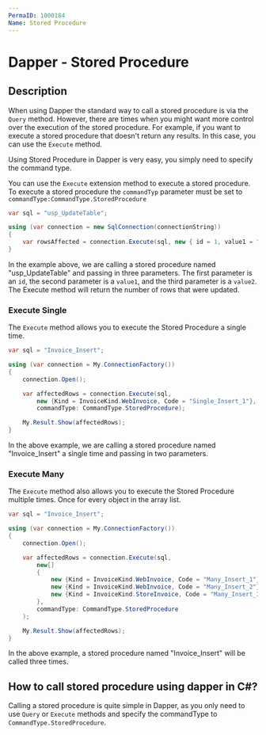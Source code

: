 ```yaml
---
PermaID: 1000184
Name: Stored Procedure
---
```


# Dapper - Stored Procedure 

## Description

When using Dapper the standard way to call a stored procedure is via the `Query` method. However, there are times when you might want more control over the execution of the stored procedure. For example, if you want to execute a stored procedure that doesn't return any results. In this case, you can use the `Execute` method.

Using Stored Procedure in Dapper is very easy, you simply need to specify the command type.

You can use the `Execute` extension method to execute a stored procedure. To execute a stored procedure the `commandTyp` parameter must be set to `commandType:CommandType.StoredProcedure`

```csharp
var sql = "usp_UpdateTable";

using (var connection = new SqlConnection(connectionString))
{
    var rowsAffected = connection.Execute(sql, new { id = 1, value1 = "ABC", value2 = "DEF" }, commandType: CommandType.StoredProcedure);
}
```

In the example above, we are calling a stored procedure named "usp_UpdateTable" and passing in three parameters. The first parameter is an `id`, the second parameter is a `value1`, and the third parameter is a `value2`. The Execute method will return the number of rows that were updated.

### Execute Single

The `Execute` method allows you to execute the Stored Procedure a single time.

```csharp
var sql = "Invoice_Insert";

using (var connection = My.ConnectionFactory())
{
	connection.Open();

	var affectedRows = connection.Execute(sql,
		new {Kind = InvoiceKind.WebInvoice, Code = "Single_Insert_1"},
		commandType: CommandType.StoredProcedure);

	My.Result.Show(affectedRows);
}
```

In the above example, we are calling a stored procedure named "Invoice_Insert" a single time and passing in two parameters. 

### Execute Many

The `Execute` method also allows you to execute the Stored Procedure multiple times. Once for every object in the array list.

```csharp
var sql = "Invoice_Insert";

using (var connection = My.ConnectionFactory())
{
	connection.Open();

	var affectedRows = connection.Execute(sql,
		new[]
		{
			new {Kind = InvoiceKind.WebInvoice, Code = "Many_Insert_1"},
			new {Kind = InvoiceKind.WebInvoice, Code = "Many_Insert_2"},
			new {Kind = InvoiceKind.StoreInvoice, Code = "Many_Insert_3"}
		},
		commandType: CommandType.StoredProcedure
	);

	My.Result.Show(affectedRows);
}
```

In the above example, a stored procedure named "Invoice_Insert" will be called three times. 

## How to call stored procedure using dapper in C#?

Calling a stored procedure is quite simple in Dapper, as you only need to use `Query` or `Execute` methods and specify the commandType to `CommandType.StoredProcedure`.